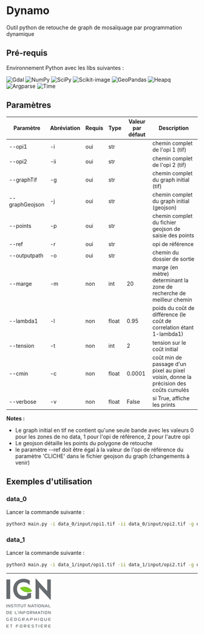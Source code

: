 # Dynamo

Outil python de retouche de graph de mosaïquage par programmation dynamique

## Pré-requis

Environnement Python avec les libs suivantes :

![Gdal](https://img.shields.io/badge/GDAL-5CAE58.svg?style=for-the-badge&logo=GDAL&logoColor=white)
![NumPy](https://img.shields.io/badge/numpy-%23013243.svg?style=for-the-badge&logo=numpy&logoColor=white)
![SciPy](https://img.shields.io/badge/SciPy-654FF0?style=for-the-badge&logo=SciPy&logoColor=white)
![Scikit-image](https://img.shields.io/static/v1?label=&message=scikit-image&color=orange)
![GeoPandas](https://img.shields.io/static/v1?label=&message=GeoPandas&color=purple)
![Heapq](https://img.shields.io/static/v1?label=&message=heapq&color=blue)
![Argparse](https://img.shields.io/static/v1?label=&message=argparse&color=darkred)
![Time](https://img.shields.io/static/v1?label=&message=time&color=yellow)

## Paramètres

| Paramètre | Abréviation | Requis | Type | Valeur par défaut | Description |
| --- | --- | --- | --- | --- | --- |
| --opi1 | -i | oui | str | | chemin complet de l'opi 1 (tif) |
| --opi2 | -ii | oui | str | | chemin complet de l'opi 2 (tif) |
| --graphTif | -g | oui | str | | chemin complet du graph initial (tif) |
| --graphGeojson | -j | oui | str | | chemin complet du graph initial (geojson) |
| --points | -p | oui | str | | chemin complet du fichier geojson de saisie des points |
| --ref | -r | oui | str | | opi de référence |
| --outputpath | -o | oui | str | | chemin du dossier de sortie |
| --marge | -m | non | int | 20 | marge (en mètre) determinant la zone de recherche de meilleur chemin |
| --lambda1 | -l | non | float | 0.95 | poids du coût de différence (le coût de correlation étant 1-lambda1) |
| --tension | -t | non | int | 2 | tension sur le coût initial |
| --cmin | -c | non | float | 0.0001 | coût min de passage d'un pixel au pixel voisin, donne la précision des coûts cumulés |
| --verbose | -v | non | float | False | si True, affiche les prints |

**Notes :**
* Le graph initial en tif ne contient qu'une seule bande avec les valeurs 0 pour les zones de no data, 1 pour l'opi de référence, 2 pour l'autre opi 
* Le geojson détaille les points du polygone de retouche
* le paramètre --ref doit être égal à la valeur de l'opi de référence du paramètre 'CLICHE' dans le fichier geojson du graph (changements à venir)

## Exemples d'utilisation

### data_0

Lancer la commande suivante :
``` bash
python3 main.py -i data_0/input/opi1.tif -ii data_0/input/opi2.tif -g data_0/input/graph.tif -j data_0/input/graph.geojson -p data_0/input/saisieV2.geojson -r opi2.grf -o data_0/output/ -v True
```

### data_1

Lancer la commande suivante :
``` bash
python3 main.py -i data_1/input/opi1.tif -ii data_1/input/opi2.tif -g data_1/input/graph.tif -j data_1/input/graph.geojson -p data_1/input/saisie.geojson -r opi2.tif -o data_1/output/ -v True
```

***
[![IGN](IGN_logo.png)](IGN_logo)
